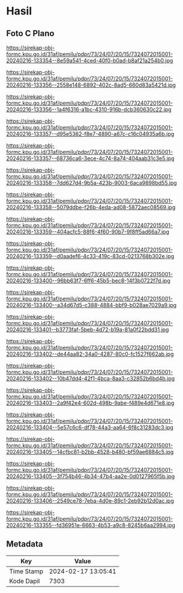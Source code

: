 # Hasil

## Foto C Plano

https://sirekap-obj-formc.kpu.go.id/31af/pemilu/pdpr/73/24/07/20/15/7324072015001-20240216-133354--8e59a541-4ced-40f0-b0ad-b8af21a254b0.jpg

https://sirekap-obj-formc.kpu.go.id/31af/pemilu/pdpr/73/24/07/20/15/7324072015001-20240216-133356--2558e148-6892-402c-8ad5-660d83a5421d.jpg

https://sirekap-obj-formc.kpu.go.id/31af/pemilu/pdpr/73/24/07/20/15/7324072015001-20240216-133356--1a4f6316-a1bc-4310-916b-dcb360630c22.jpg

https://sirekap-obj-formc.kpu.go.id/31af/pemilu/pdpr/73/24/07/20/15/7324072015001-20240216-133357--d95e5362-f8e7-4890-a67c-c16c04935a6b.jpg

https://sirekap-obj-formc.kpu.go.id/31af/pemilu/pdpr/73/24/07/20/15/7324072015001-20240216-133357--68736ca6-3ece-4c74-8a74-404aab31c3e5.jpg

https://sirekap-obj-formc.kpu.go.id/31af/pemilu/pdpr/73/24/07/20/15/7324072015001-20240216-133358--7dd627d4-9b5a-423b-9003-6aca9898bd55.jpg

https://sirekap-obj-formc.kpu.go.id/31af/pemilu/pdpr/73/24/07/20/15/7324072015001-20240216-133358--5079ddbe-f26b-4eda-ad08-5872aec08569.jpg

https://sirekap-obj-formc.kpu.go.id/31af/pemilu/pdpr/73/24/07/20/15/7324072015001-20240216-133359--404acfc5-88f6-4f60-90b7-9f8ff5ad66a7.jpg

https://sirekap-obj-formc.kpu.go.id/31af/pemilu/pdpr/73/24/07/20/15/7324072015001-20240216-133359--d0aadef6-4c33-419c-83cd-0213768b302e.jpg

https://sirekap-obj-formc.kpu.go.id/31af/pemilu/pdpr/73/24/07/20/15/7324072015001-20240216-133400--96bb63f7-6ff6-45b5-bec8-14f3b0722f7d.jpg

https://sirekap-obj-formc.kpu.go.id/31af/pemilu/pdpr/73/24/07/20/15/7324072015001-20240216-133400--a34d67d5-c388-4884-bbf9-b028ae7029a9.jpg

https://sirekap-obj-formc.kpu.go.id/31af/pemilu/pdpr/73/24/07/20/15/7324072015001-20240216-133401--b3773faf-5beb-4d72-b19a-81a0f22bdd31.jpg

https://sirekap-obj-formc.kpu.go.id/31af/pemilu/pdpr/73/24/07/20/15/7324072015001-20240216-133402--de44aa82-34a0-4287-80c0-fc1527f662ab.jpg

https://sirekap-obj-formc.kpu.go.id/31af/pemilu/pdpr/73/24/07/20/15/7324072015001-20240216-133402--10b47dd4-42f1-4bca-8aa3-c32852b6bd4b.jpg

https://sirekap-obj-formc.kpu.go.id/31af/pemilu/pdpr/73/24/07/20/15/7324072015001-20240216-133403--2a9f42e4-602d-498b-9abe-f489e4d671e8.jpg

https://sirekap-obj-formc.kpu.go.id/31af/pemilu/pdpr/73/24/07/20/15/7324072015001-20240216-133404--5e57c6c6-df78-44a3-aa64-6f8c31283dc3.jpg

https://sirekap-obj-formc.kpu.go.id/31af/pemilu/pdpr/73/24/07/20/15/7324072015001-20240216-133405--14cfbc81-b2bb-4528-b480-bf59ae6884c5.jpg

https://sirekap-obj-formc.kpu.go.id/31af/pemilu/pdpr/73/24/07/20/15/7324072015001-20240216-133405--3f754b46-4b34-47b4-aa2e-0d0127965f5b.jpg

https://sirekap-obj-formc.kpu.go.id/31af/pemilu/pdpr/73/24/07/20/15/7324072015001-20240216-133406--2549ce78-7eba-4d0e-89c1-2eb92b12d0ac.jpg

https://sirekap-obj-formc.kpu.go.id/31af/pemilu/pdpr/73/24/07/20/15/7324072015001-20240216-133355--fd36951e-6663-4b53-a9c8-8245b6aa2994.jpg


## Metadata

| Key        | Value               |
| ---------- | ------------------- |
| Time Stamp | 2024-02-17 13:05:41 |
| Kode Dapil | 7303                |



